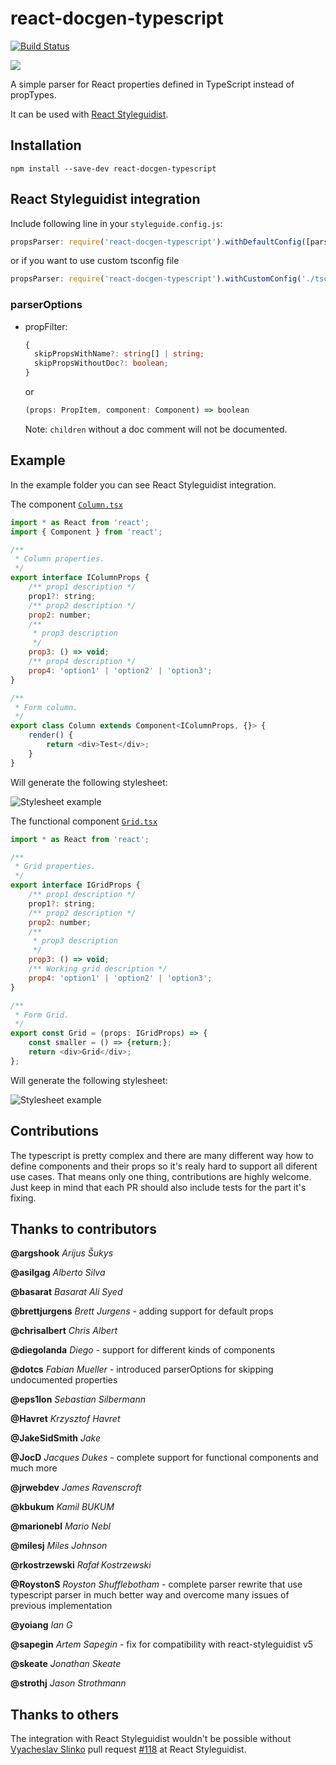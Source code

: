# react-docgen-typescript

[![Build Status](https://travis-ci.org/styleguidist/react-docgen-typescript.svg)](https://travis-ci.org/styleguidist/react-docgen-typescript)

![](https://nodei.co/npm/react-docgen-typescript.png?downloadRank=true&downloads=true)

A simple parser for React properties defined in TypeScript instead of propTypes.

It can be used with [React Styleguidist](https://github.com/styleguidist/react-styleguidist).

## Installation

```
npm install --save-dev react-docgen-typescript
```

## React Styleguidist integration

Include following line in your `styleguide.config.js`:

```javascript
propsParser: require('react-docgen-typescript').withDefaultConfig([parserOptions]).parse
```

or if you want to use custom tsconfig file

```javascript
propsParser: require('react-docgen-typescript').withCustomConfig('./tsconfig.json', [parserOptions]).parse
```

### parserOptions

- propFilter:

  ```typescript
  {
    skipPropsWithName?: string[] | string;
    skipPropsWithoutDoc?: boolean;
  }
  ```

  or

  ```typescript
  (props: PropItem, component: Component) => boolean
  ```

  Note: `children` without a doc comment will not be documented.

## Example

In the example folder you can see React Styleguidist integration.

The component [`Column.tsx`](./examples/react-styleguidist-example/components/Column.tsx)

```javascript
import * as React from 'react';
import { Component } from 'react';

/**
 * Column properties.
 */
export interface IColumnProps {
    /** prop1 description */
    prop1?: string;
    /** prop2 description */
    prop2: number;
    /**
     * prop3 description
     */
    prop3: () => void;
    /** prop4 description */
    prop4: 'option1' | 'option2' | 'option3';
}

/**
 * Form column.
 */
export class Column extends Component<IColumnProps, {}> {
    render() {
        return <div>Test</div>;
    }
}
```

Will generate the following stylesheet:

![Stylesheet example](./stylesheet-example-column.png "Stylesheet example")

The functional component [`Grid.tsx`](./examples/react-styleguidist-example/components/Grid.tsx)

```javascript
import * as React from 'react';

/**
 * Grid properties.
 */
export interface IGridProps {
    /** prop1 description */
    prop1?: string;
    /** prop2 description */
    prop2: number;
    /**
     * prop3 description
     */
    prop3: () => void;
    /** Working grid description */
    prop4: 'option1' | 'option2' | 'option3';
}

/**
 * Form Grid.
 */
export const Grid = (props: IGridProps) => {
    const smaller = () => {return;};
    return <div>Grid</div>;
};
```

Will generate the following stylesheet:

![Stylesheet example](./stylesheet-example-grid.png "Stylesheet example")

## Contributions
The typescript is pretty complex and there are many different way how
to define components and their props so it's realy hard to support all
diferent use cases. That means only one thing, contributions are highly
welcome. Just keep in mind that each PR should also include tests for
the part it's fixing.

## Thanks to contributors

**@argshook** *Arijus Šukys*

**@asilgag** *Alberto Silva*

**@basarat** *Basarat Ali Syed*

**@brettjurgens** *Brett Jurgens* - adding support for default props

**@chrisalbert** *Chris Albert*

**@diegolanda** *Diego* - support for different kinds of components

**@dotcs** *Fabian Mueller* - introduced parserOptions for skipping undocumented properties

**@eps1lon** *Sebastian Silbermann*

**@Havret** *Krzysztof Havret*

**@JakeSidSmith** *Jake*

**@JocD** *Jacques Dukes* - complete support for functional components and much more

**@jrwebdev** *James Ravenscroft*

**@kbukum** *Kamil BUKUM*

**@marionebl** *Mario Nebl*

**@milesj** *Miles Johnson*

**@rkostrzewski** *Rafał Kostrzewski*

**@RoystonS** *Royston Shufflebotham* - complete parser rewrite that use typescript parser in much better way and overcome many issues of previous implementation

**@yoiang** *Ian G*

**@sapegin** *Artem Sapegin* - fix for compatibility with react-styleguidist v5

**@skeate** *Jonathan Skeate*

**@strothj** *Jason Strothmann*

## Thanks to others

The integration with React Styleguidist wouldn't be possible without [Vyacheslav Slinko](https://github.com/vslinko) pull request [#118](https://github.com/styleguidist/react-styleguidist/pull/118) at React Styleguidist.
